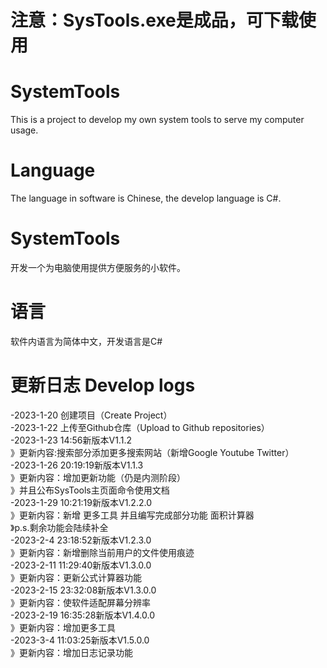 # 注意：SysTools.exe是成品，可下载使用

# SystemTools
This is a project to develop my own system tools to serve my computer usage.
# Language
The language in software is Chinese, the develop language is C#.


# SystemTools
开发一个为电脑使用提供方便服务的小软件。
# 语言
软件内语言为简体中文，开发语言是C#

# 更新日志 Develop logs
-2023-1-20 创建项目（Create Project）<br>
-2023-1-22 上传至Github仓库（Upload to Github repositories）<br>
-2023-1-23 14:56新版本V1.1.2<br>
》更新内容:搜索部分添加更多搜索网站（新增Google Youtube Twitter）<br>
-2023-1-26 20:19:19新版本V1.1.3<br>
》更新内容：增加更新功能（仍是内测阶段）<br>
》并且公布SysTools主页面命令使用文档<br>
-2023-1-29 10:21:19新版本V1.2.2.0<br>
》更新内容：新增 更多工具 并且编写完成部分功能 面积计算器<br>
》p.s.剩余功能会陆续补全<br>
-2023-2-4 23:18:52新版本V1.2.3.0<br>
》更新内容：新增删除当前用户的文件使用痕迹<br>
-2023-2-11 11:29:40新版本V1.3.0.0<br>
》更新内容：更新公式计算器功能<br>
-2023-2-15 23:32:08新版本V1.3.0.0<br>
》更新内容：使软件适配屏幕分辨率<br>
-2023-2-19 16:35:28新版本V1.4.0.0<br>
》更新内容：增加更多工具<br>
-2023-3-4 11:03:25新版本V1.5.0.0<br>
》更新内容：增加日志记录功能<br>
